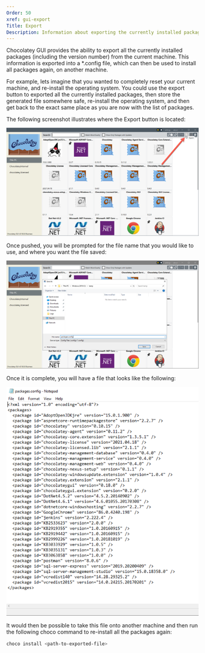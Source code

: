 ```yaml
---
Order: 50
xref: gui-export
Title: Export
Description: Information about exporting the currently installed packages
---
```


Chocolatey GUI provides the ability to export all the currently installed packages (including the version number) from the current machine.  This information is exported into a *.config file, which can then be used to install all packages again, on another machine.

For example, lets imagine that you wanted to completely reset your current machine, and re-install the operating system.  You could use the export button to exported all the currently installed packages, then store the generated file somewhere safe, re-install the operating system, and then get back to the exact same place as you are now with the list of packages.

The following screenshot illustrates where the Export button is located:

![Show where the Export button is located within the User Interface](/assets/images/chocolatey-gui/user_interface_main-window_action_export_1.png "Show where the Export button is located within the User Interface")

Once pushed, you will be prompted for the file name that you would like to use, and where you want the file saved:

![Show the save file dialog that is opened when the Export button is clicked](/assets/images/chocolatey-gui/user_interface_main-window_action_export_2.png "Show the save file dialog that is opened when the Export button is clicked")

Once it is complete, you will have a file that looks like the following:

![Show the contents of the file that is generated when the Export operation is completed](/assets/images/chocolatey-gui/user_interface_main-window_action_export_3.png "Show the contents of the file that is generated when the Export operation is completed")

It would then be possible to take this file onto another machine and then run the following choco command to re-install all the packages again:

```powershell
choco install <path-to-exported-file>
```